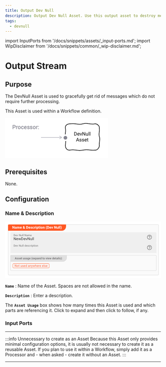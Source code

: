 ```yaml
---
title: Output Dev Null
description: Output Dev Null Asset. Use this output asset to destroy messages.
tags:
  - devnull
---
```


import InputPorts from '/docs/snippets/assets/_input-ports.md';
import WipDisclaimer from '/docs/snippets/common/_wip-disclaimer.md';

# Output Stream

## Purpose

The DevNull Asset is used to gracefully get rid of messages which do not require further processing. 

This Asset is used within a Workflow definition.

![](.asset-output-devnull_images/a75856a2.png "Asset Dependency Graph (Output DevNull)")

## Prerequisites

None.

## Configuration

### Name & Description

![](.asset-output-devnull_images/9c666d13.png "Name & Description (Output DevNull)")

**`Name`** : Name of the Asset. Spaces are not allowed in the name.

**`Description`** : Enter a description.

The **`Asset Usage`** box shows how many times this Asset is used and which parts are referencing it. Click to expand and then click to follow, if any.

### Input Ports

<InputPorts></InputPorts>

---

:::info Unnecessary to create as an Asset
Because this Asset only provides minimal configuration options, it is usually not necessary to create it as a reusable Asset.
If you plan to use it within a Workflow, simply add it as a Processor and - when asked - create it without an Asset.
:::

---

<WipDisclaimer></WipDisclaimer>
